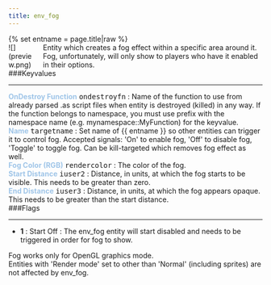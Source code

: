 ```yaml
---
title: env_fog
---
```

<div>{% set entname = page.title|raw %}</div>
<div class="container previewimg">
<div class="columns">
<div class="imagepadding column col-auto" markdown="1">![](preview.png)</div>
<div class="column entityentry" markdown="1">Entity which creates a fog effect within a specific area around it. Fog, unfortunately, will only show to players who have it enabled in their options.</div>
</div>
</div>
###Keyvalues
<hr>
<div class="entityentry" markdown="1">
<span style="color:#9fc5e8;"><b>OnDestroy Function</b></span> <kbd  class="tooltip" data-tooltip="string">ondestroyfn</kbd> :
Name of the function to use from already parsed .as script files when entity is destroyed (killed) in any way. If the function belongs to namespace, you must use prefix with the namespace name (e.g. mynamespace::MyFunction) for the keyvalue.
</div>
<div class="entityentry" markdown="1">
<span style="color:#9fc5e8;"><b>Name</b></span> <kbd  class="tooltip" data-tooltip="target_source">targetname</kbd> :
Set name of {{ entname }} so other entities can trigger it to control fog. Accepted signals: 'On' to enable fog, 'Off' to disable fog, 'Toggle' to toggle fog. Can be kill-targeted which removes fog effect as well.
</div>
<div class="entityentry" markdown="1">
<span style="color:#9fc5e8;"><b>Fog Color (RGB)</b></span> <kbd  class="tooltip" data-tooltip="color255">rendercolor</kbd> :
The color of the fog.
</div>
<div class="entityentry" markdown="1">
<span style="color:#9fc5e8;"><b>Start Distance</b></span> <kbd  class="tooltip" data-tooltip="integer">iuser2</kbd> :
Distance, in units, at which the fog starts to be visible. This needs to be greater than zero.
</div>
<div class="entityentry" markdown="1">
<span style="color:#9fc5e8;"><b>End Distance</b></span> <kbd  class="tooltip" data-tooltip="integer">iuser3</kbd> :
Distance, in units, at which the fog appears opaque. This needs to be greater than the start distance.
</div>
###Flags
<hr>
<div class="entityflags">
<ul>
<li class="imagepadding" markdown="1"><b>1</b> : Start Off : The env_fog entity will start disabled and needs to be triggered in order for fog to show.</li>
</ul>
</div>
<div class="notices red">Fog works only for OpenGL graphics mode.</div>
<div class="notices red">Entities with 'Render mode' set to other than 'Normal' (including sprites) are not affected by env_fog.</div>
